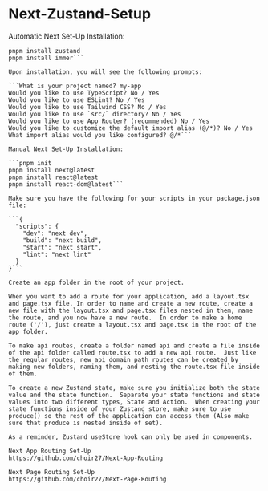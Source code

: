 # Next-Zustand-Setup

Automatic Next Set-Up Installation:

```pnpm create-next-app@latest
pnpm install zustand
pnpm install immer```

Upon installation, you will see the following prompts:

```What is your project named? my-app
Would you like to use TypeScript? No / Yes
Would you like to use ESLint? No / Yes
Would you like to use Tailwind CSS? No / Yes
Would you like to use `src/` directory? No / Yes
Would you like to use App Router? (recommended) No / Yes
Would you like to customize the default import alias (@/*)? No / Yes
What import alias would you like configured? @/*```

Manual Next Set-Up Installation:

```pnpm init
pnpm install next@latest 
pnpm install react@latest 
pnpm install react-dom@latest```

Make sure you have the following for your scripts in your package.json file: 

```{
  "scripts": {
    "dev": "next dev",
    "build": "next build",
    "start": "next start",
    "lint": "next lint"
  }
}```

Create an app folder in the root of your project.

When you want to add a route for your application, add a layout.tsx and page.tsx file. In order to name and create a new route, create a new file with the layout.tsx and page.tsx files nested in them, name the route, and you now have a new route.  In order to make a home route ('/'), just create a layout.tsx and page.tsx in the root of the app folder.  

To make api routes, create a folder named api and create a file inside of the api folder called route.tsx to add a new api route.  Just like the regular routes, new api domain path routes can be created by making new folders, naming them, and nesting the route.tsx file inside of them.

To create a new Zustand state, make sure you initialize both the state value and the state function.  Separate your state functions and state values into two different types, State and Action.  When creating your state functions inside of your Zustand store, make sure to use produce() so the rest of the application can access them (Also make sure that produce is nested inside of set).

As a reminder, Zustand useStore hook can only be used in components.

Next App Routing Set-Up
https://github.com/choir27/Next-App-Routing

Next Page Routing Set-Up
https://github.com/choir27/Next-Page-Routing